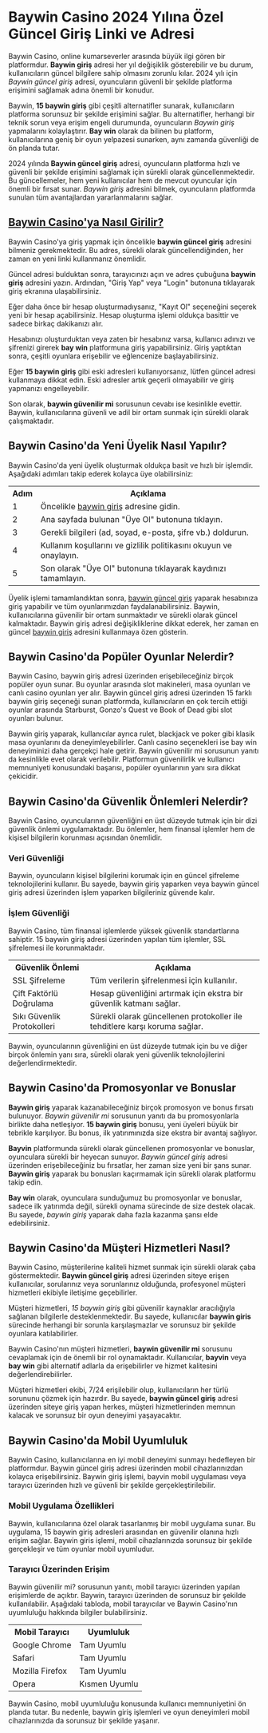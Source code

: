 <h1>Baywin Casino 2024 Yılına Özel Güncel Giriş Linki ve Adresi</h1>
<p>Baywin Casino, online kumarseverler arasında büyük ilgi gören bir platformdur. <strong>Baywin giriş</strong> adresi her yıl değişiklik gösterebilir ve bu durum, kullanıcıların güncel bilgilere sahip olmasını zorunlu kılar. 2024 yılı için <em>Baywin güncel giriş</em> adresi, oyuncuların güvenli bir şekilde platforma erişimini sağlamak adına önemli bir konudur.</p>
<p>Baywin, <strong>15 baywin giriş</strong> gibi çeşitli alternatifler sunarak, kullanıcıların platforma sorunsuz bir şekilde erişimini sağlar. Bu alternatifler, herhangi bir teknik sorun veya erişim engeli durumunda, oyuncuların <em>Baywin giriş</em> yapmalarını kolaylaştırır. <strong>Bay win</strong> olarak da bilinen bu platform, kullanıcılarına geniş bir oyun yelpazesi sunarken, aynı zamanda güvenliği de ön planda tutar.</p>
<p>2024 yılında <strong>Baywin güncel giriş</strong> adresi, oyuncuların platforma hızlı ve güvenli bir şekilde erişimini sağlamak için sürekli olarak güncellenmektedir. Bu güncellemeler, hem yeni kullanıcılar hem de mevcut oyuncular için önemli bir fırsat sunar. <em>Baywin giriş</em> adresini bilmek, oyuncuların platformda sunulan tüm avantajlardan yararlanmalarını sağlar.</p>
<h2><a href="https://ddssafety.net">Baywin Casino'ya Nasıl Girilir?</a></h2>
<p>Baywin Casino'ya giriş yapmak için öncelikle <strong>baywin güncel giriş</strong> adresini bilmeniz gerekmektedir. Bu adres, sürekli olarak güncellendiğinden, her zaman en yeni linki kullanmanız önemlidir.</p>
<p>Güncel adresi bulduktan sonra, tarayıcınızı açın ve adres çubuğuna <strong>baywin giriş</strong> adresini yazın. Ardından, "Giriş Yap" veya "Login" butonuna tıklayarak giriş ekranına ulaşabilirsiniz.</p>
<p>Eğer daha önce bir hesap oluşturmadıysanız, "Kayıt Ol" seçeneğini seçerek yeni bir hesap açabilirsiniz. Hesap oluşturma işlemi oldukça basittir ve sadece birkaç dakikanızı alır.</p>
<p>Hesabınızı oluşturduktan veya zaten bir hesabınız varsa, kullanıcı adınızı ve şifrenizi girerek <strong>bay win</strong> platformuna giriş yapabilirsiniz. Giriş yaptıktan sonra, çeşitli oyunlara erişebilir ve eğlencenize başlayabilirsiniz.</p>
<p>Eğer <strong>15 baywin giriş</strong> gibi eski adresleri kullanıyorsanız, lütfen güncel adresi kullanmaya dikkat edin. Eski adresler artık geçerli olmayabilir ve giriş yapmanızı engelleyebilir.</p>
<p>Son olarak, <strong>baywin güvenilir mi</strong> sorusunun cevabı ise kesinlikle evettir. Baywin, kullanıcılarına güvenli ve adil bir ortam sunmak için sürekli olarak çalışmaktadır.</p>
<h2>Baywin Casino'da Yeni Üyelik Nasıl Yapılır?</h2>
<p>Baywin Casino'da yeni üyelik oluşturmak oldukça basit ve hızlı bir işlemdir. Aşağıdaki adımları takip ederek kolayca üye olabilirsiniz:</p>
<table>
<tr>
<th>Adım</th>
<th>Açıklama</th>
</tr>
<tr>
<td>1</td>
<td>Öncelikle <a href="https://www.baywin.com">baywin giriş</a> adresine gidin.</td>
</tr>
<tr>
<td>2</td>
<td>Ana sayfada bulunan "Üye Ol" butonuna tıklayın.</td>
</tr>
<tr>
<td>3</td>
<td>Gerekli bilgileri (ad, soyad, e-posta, şifre vb.) doldurun.</td>
</tr>
<tr>
<td>4</td>
<td>Kullanım koşullarını ve gizlilik politikasını okuyun ve onaylayın.</td>
</tr>
<tr>
<td>5</td>
<td>Son olarak "Üye Ol" butonuna tıklayarak kaydınızı tamamlayın.</td>
</tr>
</table>
<p>Üyelik işlemi tamamlandıktan sonra, <a href="https://www.baywin.com">baywin güncel giriş</a> yaparak hesabınıza giriş yapabilir ve tüm oyunlarımızdan faydalanabilirsiniz. Baywin, kullanıcılarına güvenilir bir ortam sunmaktadır ve sürekli olarak güncel kalmaktadır. Baywin giriş adresi değişikliklerine dikkat ederek, her zaman en güncel <a href="https://www.baywin.com">baywin giriş</a> adresini kullanmaya özen gösterin.</p>
<h2>Baywin Casino'da Popüler Oyunlar Nelerdir?</h2>
<p>Baywin Casino, baywin giriş adresi üzerinden erişebileceğiniz birçok popüler oyun sunar. Bu oyunlar arasında slot makineleri, masa oyunları ve canlı casino oyunları yer alır. Baywin güncel giriş adresi üzerinden 15 farklı baywin giriş seçeneği sunan platformda, kullanıcıların en çok tercih ettiği oyunlar arasında Starburst, Gonzo's Quest ve Book of Dead gibi slot oyunları bulunur.</p>
<p>Baywin giriş yaparak, kullanıcılar ayrıca rulet, blackjack ve poker gibi klasik masa oyunlarını da deneyimleyebilirler. Canlı casino seçenekleri ise bay win deneyiminizi daha gerçekçi hale getirir. Baywin güvenilir mi sorusunun yanıtı da kesinlikle evet olarak verilebilir. Platformun güvenilirlik ve kullanıcı memnuniyeti konusundaki başarısı, popüler oyunlarının yanı sıra dikkat çekicidir.</p>
<h2>Baywin Casino'da Güvenlik Önlemleri Nelerdir?</h2>
<p>Baywin Casino, oyuncularının güvenliğini en üst düzeyde tutmak için bir dizi güvenlik önlemi uygulamaktadır. Bu önlemler, hem finansal işlemler hem de kişisel bilgilerin korunması açısından önemlidir.</p>
<h3>Veri Güvenliği</h3>
<p>Baywin, oyuncuların kişisel bilgilerini korumak için en güncel şifreleme teknolojilerini kullanır. Bu sayede, baywin giriş yaparken veya baywin güncel giriş adresi üzerinden işlem yaparken bilgileriniz güvende kalır.</p>
<h3>İşlem Güvenliği</h3>
<p>Baywin Casino, tüm finansal işlemlerde yüksek güvenlik standartlarına sahiptir. 15 baywin giriş adresi üzerinden yapılan tüm işlemler, SSL şifrelemesi ile korunmaktadır.</p>
<table>
<tr>
<th>Güvenlik Önlemi</th>
<th>Açıklama</th>
</tr>
<tr>
<td>SSL Şifreleme</td>
<td>Tüm verilerin şifrelenmesi için kullanılır.</td>
</tr>
<tr>
<td>Çift Faktörlü Doğrulama</td>
<td>Hesap güvenliğini artırmak için ekstra bir güvenlik katmanı sağlar.</td>
</tr>
<tr>
<td>Sıkı Güvenlik Protokolleri</td>
<td>Sürekli olarak güncellenen protokoller ile tehditlere karşı koruma sağlar.</td>
</tr>
</table>
<p>Baywin, oyuncularının güvenliğini en üst düzeyde tutmak için bu ve diğer birçok önlemin yanı sıra, sürekli olarak yeni güvenlik teknolojilerini değerlendirmektedir.</p>
<h2>Baywin Casino'da Promosyonlar ve Bonuslar</h2>
<p><strong>Baywin giriş</strong> yaparak kazanabileceğiniz birçok promosyon ve bonus fırsatı bulunuyor. <em>Baywin güvenilir mi</em> sorusunun yanıtı da bu promosyonlarla birlikte daha netleşiyor. <strong>15 baywin giriş</strong> bonusu, yeni üyeleri büyük bir tebrikle karşılıyor. Bu bonus, ilk yatırımınızda size ekstra bir avantaj sağlıyor.</p>
<p><strong>Bayvin</strong> platformunda sürekli olarak güncellenen promosyonlar ve bonuslar, oyunculara sürekli bir heyecan sunuyor. <em>Baywin güncel giriş</em> adresi üzerinden erişebileceğiniz bu fırsatlar, her zaman size yeni bir şans sunar. <strong>Baywin giriş</strong> yaparak bu bonusları kaçırmamak için sürekli olarak platformu takip edin.</p>
<p><strong>Bay win</strong> olarak, oyunculara sunduğumuz bu promosyonlar ve bonuslar, sadece ilk yatırımda değil, sürekli oynama sürecinde de size destek olacak. Bu sayede, <em>baywin giriş</em> yaparak daha fazla kazanma şansı elde edebilirsiniz.</p>
<h2>Baywin Casino'da Müşteri Hizmetleri Nasıl?</h2>
<p>Baywin Casino, müşterilerine kaliteli hizmet sunmak için sürekli olarak çaba göstermektedir. <strong>Baywin güncel giriş</strong> adresi üzerinden siteye erişen kullanıcılar, sorularınız veya sorunlarınız olduğunda, profesyonel müşteri hizmetleri ekibiyle iletişime geçebilirler.</p>
<p>Müşteri hizmetleri, <em>15 baywin giriş</em> gibi güvenilir kaynaklar aracılığıyla sağlanan bilgilerle desteklenmektedir. Bu sayede, kullanıcılar <strong>baywin giris</strong> sürecinde herhangi bir sorunla karşılaşmazlar ve sorunsuz bir şekilde oyunlara katılabilirler.</p>
<p>Baywin Casino'nın müşteri hizmetleri, <strong>baywin güvenilir mi</strong> sorusunu cevaplamak için de önemli bir rol oynamaktadır. Kullanıcılar, <strong>bayvin</strong> veya <strong>bay win</strong> gibi alternatif adlarla da erişebilirler ve hizmet kalitesini değerlendirebilirler.</p>
<p>Müşteri hizmetleri ekibi, 7/24 erişilebilir olup, kullanıcıların her türlü sorununu çözmek için hazırdır. Bu sayede, <strong>baywin güncel giriş</strong> adresi üzerinden siteye giriş yapan herkes, müşteri hizmetlerinden memnun kalacak ve sorunsuz bir oyun deneyimi yaşayacaktır.</p>
<h2>Baywin Casino'da Mobil Uyumluluk</h2>
<p>Baywin Casino, kullanıcılarına en iyi mobil deneyimi sunmayı hedefleyen bir platformdur. Baywin güncel giriş adresi üzerinden mobil cihazlarınızdan kolayca erişebilirsiniz. Baywin giriş işlemi, bayvin mobil uygulaması veya tarayıcı üzerinden hızlı ve güvenli bir şekilde gerçekleştirilebilir.</p>
<h3>Mobil Uygulama Özellikleri</h3>
<p>Baywin, kullanıcılarına özel olarak tasarlanmış bir mobil uygulama sunar. Bu uygulama, 15 baywin giriş adresleri arasından en güvenilir olanına hızlı erişim sağlar. Baywin giris işlemi, mobil cihazlarınızda sorunsuz bir şekilde gerçekleşir ve tüm oyunlar mobil uyumludur.</p>
<h3>Tarayıcı Üzerinden Erişim</h3>
<p>Baywin güvenilir mi? sorusunun yanıtı, mobil tarayıcı üzerinden yapılan erişimlerde de açıktır. Baywin, tarayıcı üzerinden de sorunsuz bir şekilde kullanılabilir. Aşağıdaki tabloda, mobil tarayıcılar ve Baywin Casino'nın uyumluluğu hakkında bilgiler bulabilirsiniz.</p>
<table>
<tr>
<th>Mobil Tarayıcı</th>
<th>Uyumluluk</th>
</tr>
<tr>
<td>Google Chrome</td>
<td>Tam Uyumlu</td>
</tr>
<tr>
<td>Safari</td>
<td>Tam Uyumlu</td>
</tr>
<tr>
<td>Mozilla Firefox</td>
<td>Tam Uyumlu</td>
</tr>
<tr>
<td>Opera</td>
<td>Kısmen Uyumlu</td>
</tr>
</table>
<p>Baywin Casino, mobil uyumluluğu konusunda kullanıcı memnuniyetini ön planda tutar. Bu nedenle, baywin giriş işlemleri ve oyun deneyimleri mobil cihazlarınızda da sorunsuz bir şekilde yaşanır.</p>
